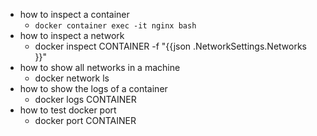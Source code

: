 - how to inspect a container
	- `docker container exec -it nginx bash`
- how to inspect a network
	- docker inspect CONTAINER -f "{{json .NetworkSettings.Networks }}"
- how to show all networks in a machine
	- docker network ls
- how to show the logs of a container
	- docker logs CONTAINER
- how to test docker port
	- docker port CONTAINER